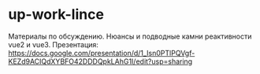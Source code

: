 # up-work-lince
Материалы по обсуждению.
Нюансы и подводные камни реактивности vue2 и vue3.
Презентация: https://docs.google.com/presentation/d/1_Isn0PTlPQVgf-KEZd9ACIQdXYBFO42DDDQpkLAhG1I/edit?usp=sharing
